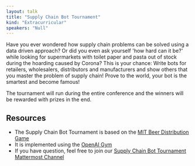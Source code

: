 ```yaml
---
layout: talk
title: "Supply Chain Bot Tournament"
kind: "Extracurricular"
speakers: "Null"
---
```


Have you ever wondered how supply chain problems can be solved using a data driven approach? Or did you even ask yourself
'how hard can it be?' while looking for supermarkets with toilet paper and pasta out of stock during the hoarding caused by
Corona?
This is your chance: Write bots for retailers, wholesalers, distributors and manufacturers and show others that you
master the problem of supply chain! Prove to the world, your bot is the smartest and become famous!

The tournament will run during the entire conference and the winners will be rewarded with prizes in the end.


## Resources

* The Supply Chain Bot Tournament is based on the [MIT Beer Distribution Game](https://en.wikipedia.org/wiki/Beer_distribution_game)
* It is implemented using the [OpenAI Gym](https://github.com/openai/gym)
* If you have question, feel free to join our [Supply Chain Bot Tournament Mattermost Channel](https://forum.numfocus.org/pydata-global/channels/supply-chain-bot-tournament)
